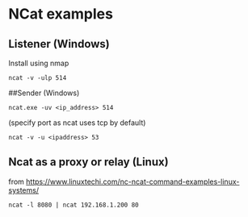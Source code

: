 # NCat examples

## Listener (Windows) 
Install using nmap
~~~
ncat -v -ulp 514
~~~

##Sender (Windows)
~~~
ncat.exe -uv <ip_address> 514
~~~
(specify port as ncat uses tcp by default)
~~~
ncat -v -u <ipaddress> 53 
~~~

## Ncat as a proxy or relay  (Linux)
from https://www.linuxtechi.com/nc-ncat-command-examples-linux-systems/ 
~~~
ncat -l 8080 | ncat 192.168.1.200 80
~~~
